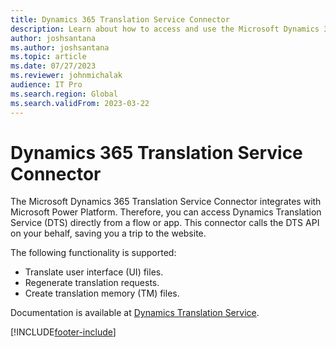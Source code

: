 ```yaml
---
title: Dynamics 365 Translation Service Connector
description: Learn about how to access and use the Microsoft Dynamics 365 Translation Service Connector, including supported functionalities.
author: joshsantana
ms.author: joshsantana
ms.topic: article
ms.date: 07/27/2023
ms.reviewer: johnmichalak
audience: IT Pro
ms.search.region: Global
ms.search.validFrom: 2023-03-22
---
```

# Dynamics 365 Translation Service Connector

The Microsoft Dynamics 365 Translation Service Connector integrates with Microsoft Power Platform. Therefore, you can access Dynamics Translation Service (DTS) directly from a flow or app. This connector calls the DTS API on your behalf, saving you a trip to the website.

The following functionality is supported:

- Translate user interface (UI) files.
- Regenerate translation requests.
- Create translation memory (TM) files.

Documentation is available at [Dynamics Translation Service](/connectors/dynamicstranslations).

[!INCLUDE[footer-include](../../../includes/footer-banner.md)]
